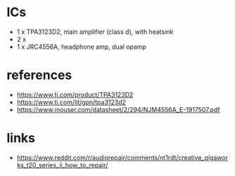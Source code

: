 # ICs

- 1 x TPA3123D2, main amplifier (class d), with heatsink
- 2 x 
- 1 x JRC4556A, headphone amp, dual opamp


# references

- https://www.ti.com/product/TPA3123D2
- https://www.ti.com/lit/gpn/tpa3123d2
- https://www.mouser.com/datasheet/2/294/NJM4556A_E-1917507.pdf

# links

- https://www.reddit.com/r/audiorepair/comments/nt1rdt/creative_gigaworks_t20_series_ii_how_to_repair/
